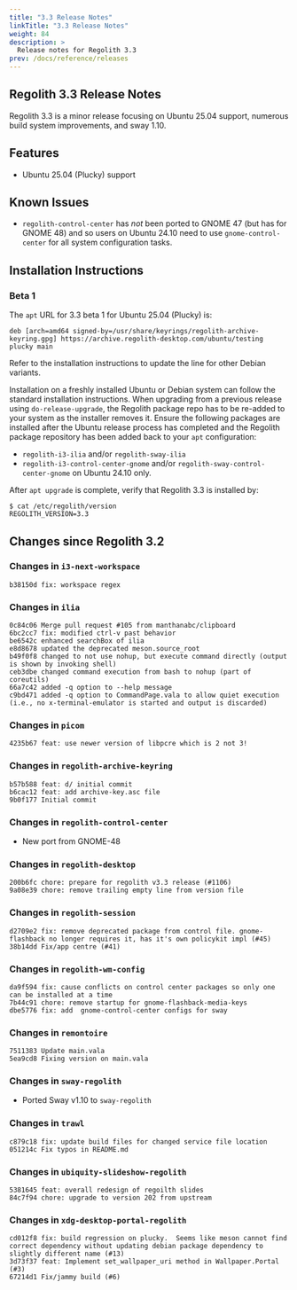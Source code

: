 ```yaml
---
title: "3.3 Release Notes"
linkTitle: "3.3 Release Notes"
weight: 84
description: >
  Release notes for Regolith 3.3
prev: /docs/reference/releases
---
```


## Regolith 3.3 Release Notes

Regolith 3.3 is a minor release focusing on Ubuntu 25.04 support, numerous build system improvements, and sway 1.10.

## Features

* Ubuntu 25.04 (Plucky) support

## Known Issues

* `regolith-control-center` has *not* been ported to GNOME 47 (but has for GNOME 48) and so users on Ubuntu 24.10 need to use `gnome-control-center` for all system configuration tasks.

## Installation Instructions

### Beta 1

The `apt` URL for 3.3 beta 1 for Ubuntu 25.04 (Plucky) is:

```
deb [arch=amd64 signed-by=/usr/share/keyrings/regolith-archive-keyring.gpg] https://archive.regolith-desktop.com/ubuntu/testing plucky main
```

Refer to the installation instructions to update the line for other Debian variants.

Installation on a freshly installed Ubuntu or Debian system can follow the standard installation instructions.  When upgrading from a previous release
using `do-release-upgrade`, the Regolith package repo has to be re-added to your system as the installer removes it.  Ensure the following packages are installed after the Ubuntu release process has completed and the Regolith package repository has been added back to your `apt` configuration:

* `regolith-i3-ilia` and/or `regolith-sway-ilia`
* `regolith-i3-control-center-gnome` and/or `regolith-sway-control-center-gnome` on Ubuntu 24.10 only.

After `apt upgrade` is complete, verify that Regolith 3.3 is installed by:

```console
$ cat /etc/regolith/version 
REGOLITH_VERSION=3.3
```

## Changes since Regolith 3.2

### Changes in `i3-next-workspace`

```
b38150d fix: workspace regex
```

### Changes in `ilia`

```
0c84c06 Merge pull request #105 from manthanabc/clipboard
6bc2cc7 fix: modified ctrl-v past behavior
be6542c enhanced searchBox of ilia
e8d8678 updated the deprecated meson.source_root
b49f0f8 changed to not use nohup, but execute command directly (output is shown by invoking shell)
ceb3dbe changed command execution from bash to nohup (part of coreutils)
66a7c42 added -q option to --help message
c9bd471 added -q option to CommandPage.vala to allow quiet execution (i.e., no x-terminal-emulator is started and output is discarded)
```

### Changes in `picom`

```
4235b67 feat: use newer version of libpcre which is 2 not 3!
```

### Changes in `regolith-archive-keyring`

```
b57b588 feat: d/ initial commit
b6cac12 feat: add archive-key.asc file
9b0f177 Initial commit
```

### Changes in `regolith-control-center`

* New port from GNOME-48

### Changes in `regolith-desktop`

```
200b6fc chore: prepare for regolith v3.3 release (#1106)
9a08e39 chore: remove trailing empty line from version file
```

### Changes in `regolith-session`

```
d2709e2 fix: remove deprecated package from control file. gnome-flashback no longer requires it, has it's own policykit impl (#45)
38b14dd Fix/app centre (#41)
```

### Changes in `regolith-wm-config`

```
da9f594 fix: cause conflicts on control center packages so only one can be installed at a time
7b44c91 chore: remove startup for gnome-flashback-media-keys
dbe5776 fix: add  gnome-control-center configs for sway
```

### Changes in `remontoire`

```
7511383 Update main.vala
5ea9cd8 Fixing version on main.vala
```

### Changes in `sway-regolith`

* Ported Sway v1.10 to `sway-regolith`

### Changes in `trawl`

```
c879c18 fix: update build files for changed service file location
051214c Fix typos in README.md
```

### Changes in `ubiquity-slideshow-regolith`

```
5381645 feat: overall redesign of regoilth slides
84c7f94 chore: upgrade to version 202 from upstream
```

### Changes in `xdg-desktop-portal-regolith`

```
cd012f8 fix: build regression on plucky.  Seems like meson cannot find correct dependency without updating debian package dependency to slightly different name (#13)
3d73f37 feat: Implement set_wallpaper_uri method in Wallpaper.Portal (#3)
67214d1 Fix/jammy build (#6)
```
